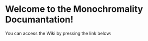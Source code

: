 # Welcome to the Monochromality Documantation!

You can access the Wiki by pressing the link below:

